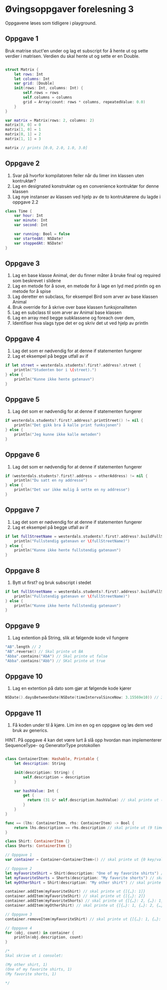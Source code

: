 # Øvingsoppgaver forelesning 3

Oppgavene løses som tidligere i playground.

## Oppgave 1

Bruk matrise stuct'en under og lag et subscript for å
hente ut og sette verdier i matrisen.
Verdien du skal hente ut og sette er en Double.

```swift

struct Matrix {
    let rows: Int
    let columns: Int
    var grid: [Double]
    init(rows: Int, columns: Int) {
        self.rows = rows
        self.columns = columns
        grid = Array(count: rows * columns, repeatedValue: 0.0)
    }
}

var matrix = Matrix(rows: 2, columns: 2)
matrix[0, 0] = 0
matrix[1, 0] = 1
matrix[0, 1] = 2
matrix[1, 1] = 3

matrix // prints [0.0, 2.0, 1.0, 3.0]

```

## Oppgave 2

1. Svar på hvorfor kompilatoren feiler når du limer inn klassen uten kontruktør?
2. Lag en designated konstruktør og en convenience kontruktør for denne klassen
3. Lag nye instanser av klassen ved hjelp av de to kontruktørene du lagde i oppgave 2.2

```swift
class Time {
    var hour: Int
    var minute: Int
    var second: Int

    var running: Bool = false
    var startedAt: NSDate?
    var stoppedAt: NSDate?
}
```

## Oppgave 3

1. Lag en base klasse Animal, der du finner måter å bruke final og required som beskrevet i slidene
2. Lag en metode for å sove, en metode for å lage en lyd med println og en metode for å spise
3. Lag deretter en subclass, for eksempel Bird som arver av base klassen Animal
4. Bruk override for å skrive over base klassen funksjonaliteten
5. Lag en subclass til som arver av Animal base klassen
6. Lag en array med begge subklassene og foreach over dem,
7. Identifiser hva slags type det er og skriv det ut ved hjelp av println

## Oppgave 4

1. Lag det som er nødvendig for at denne if statementen fungerer
2. Lag et eksempel på begge utfall av if

```swift
if let street = westerdals.students?.first?.address?.street {
    println("Studenten bor i \(street).")
} else {
    println("Kunne ikke hente gatenavn")
}
```

## Oppgave 5

1. Lag det som er nødvendig for at denne if statementen fungerer

```swift
if westerdals.students?.first?.address?.printStreet() != nil {
    println("Det gikk bra å kalle print funksjonen")
} else {
    println("Jeg kunne ikke kalle metoden")
}
```

## Oppgave 6

1. Lag det som er nødvendig for at denne if statementen fungerer

```swift
if (westerdals.students?.first?.address = otherAddress) != nil {
    println("Du satt en ny addresse")
} else {
    println("Det var ikke mulig å sette en ny addresse")
}
```

## Oppgave 7

1. Lag det som er nødvendig for at denne if statementen fungerer
2. Lag et eksempel på begge utfall av if

```swift
if let fullStreetName = westerdals.students?.first?.address?.buildFullStreetName() {
    println("Fullstendig gatenavn er \(fullStreetName)")
} else {
    println("Kunne ikke hente fullstendig gatenavn")
}
```

## Oppgave 8

1. Bytt ut first? og bruk subscript i stedet

```swift
if let fullStreetName = westerdals.students?.first?.address?.buildFullStreetName() {
    println("Fullstendig gatenavn er \(fullStreetName)")
} else {
    println("Kunne ikke hente fullstendig gatenavn")
}
```

## Oppgave 9

1. Lag extention på String, slik at følgende kode vil fungere

```swift
"AB".length // 2
"AB".reverse() // Skal printe ut BA
"Abba".contains("AbA") // Skal printe ut false
"Abba".contains("Abb") // SKal printe ut true
```

## Oppgave 10

1. Lag en extention på dato som gjør at følgende kode kjører

```swift
NSDate().daysBetweenDate(NSDate(timeIntervalSinceNow: 3.15569e10)) // 365,241.898148148
```

## Oppgave 11

1. Få koden under til å kjøre. Lim inn en og en oppgave og løs dem ved bruk av generics.

HINT. På oppgave 4 kan det vœre lurt å slå opp hvordan man implementerer SequenceType- og
 GeneratorType protokollen

```swift

class ContainerItem: Hashable, Printable {
    let description: String

    init(description: String) {
        self.description = description
    }

    var hashValue: Int {
        get {
          return (31 &* self.description.hashValue) // skal printe ut (12 times)
        }
    }
}

func == (lhs: ContainerItem, rhs: ContainerItem) -> Bool {
    return lhs.description == rhs.description // skal printe ut (9 times)
}

class Shirt: ContainerItem {}
class Shorts: ContainerItem {}

// Oppgave 1
var container = Container<ContainerItem>() // skal printe ut {0 key/value pairs}

// Oppgave 2
let myFavoriteShirt = Shirt(description: "One of my favorite shirts") // skal printe ut {{description "One of my favorite shirts"}}
let myFavoriteShorts = Shorts(description: "My favorite shorts") // skal printe ut {{description "My favorite shorts"}}
let myOtherShirt = Shirt(description: "My other shirt") // skal printe ut {{description "My other shirt"}}

container.addItem(myFavoriteShirt) // skal printe ut {[{…}: 1]}
container.addItem(myFavoriteShirt) // skal printe ut {[{…}: 2]}
container.addItem(myFavoriteShorts) // skal printe ut {[{…}: 2, {…}: 1]}
container.addItem(myOtherShirt) // skal printe ut {[{…}: 1, {…}: 2, {…}: 1]}

// Oppgave 3
container.removeItem(myFavoriteShirt) // skal printe ut {[{…}: 1, {…}: 1, {…}: 1]}

// Oppgave 4
for (obj, count) in container {
    println(obj.description, count)
}

/*
Skal skrive ut i consolet:

(My other shirt, 1)
(One of my favorite shirts, 1)
(My favorite shorts, 1)

*/
```
